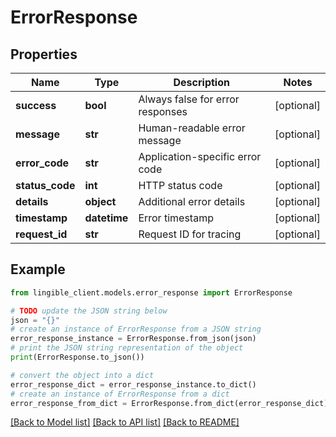 # ErrorResponse


## Properties

Name | Type | Description | Notes
------------ | ------------- | ------------- | -------------
**success** | **bool** | Always false for error responses | [optional] 
**message** | **str** | Human-readable error message | [optional] 
**error_code** | **str** | Application-specific error code | [optional] 
**status_code** | **int** | HTTP status code | [optional] 
**details** | **object** | Additional error details | [optional] 
**timestamp** | **datetime** | Error timestamp | [optional] 
**request_id** | **str** | Request ID for tracing | [optional] 

## Example

```python
from lingible_client.models.error_response import ErrorResponse

# TODO update the JSON string below
json = "{}"
# create an instance of ErrorResponse from a JSON string
error_response_instance = ErrorResponse.from_json(json)
# print the JSON string representation of the object
print(ErrorResponse.to_json())

# convert the object into a dict
error_response_dict = error_response_instance.to_dict()
# create an instance of ErrorResponse from a dict
error_response_from_dict = ErrorResponse.from_dict(error_response_dict)
```
[[Back to Model list]](../README.md#documentation-for-models) [[Back to API list]](../README.md#documentation-for-api-endpoints) [[Back to README]](../README.md)


